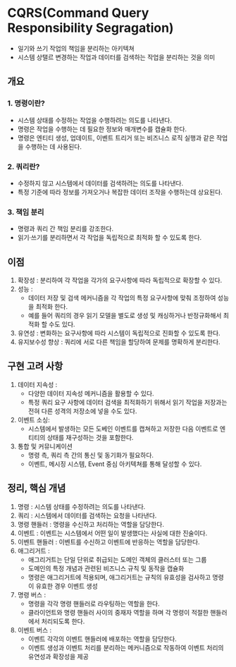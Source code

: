 # CQRS(Command Query Responsibility Segragation)
- 일기와 쓰기 작업의 책임을 분리하는 아키텍쳐
- 시스템 상탤르 변경하는 작업과 데이터를 검색하는 작업을 분리하는 것을 의미

## 개요
### 1. 명령이란?
- 시스템 상태를 수정하는 작업을 수행하려는 의도를 나타낸다.
- 명령은 작업을 수행하는 데 필요한 정보와 매개변수를 캡슐화 한다.
- 명령은 엔티티 생성, 업데이트, 이벤트 트리거 또는 비즈니스 로직 실행과 같은 작업을 수행하는 데 사용된다.

### 2. 쿼리란?
- 수정하지 않고 시스템에서 데이터를 검색하려는 의도를 나타낸다.
- 특정 기준에 따라 정보를 가져오거나 복잡한 데이터 조작을 수행하는데 상요된다.

### 3. 책임 분리
- 명령과 쿼리 간 책임 분리를 강조한다.
- 읽기·쓰기를 분리하면서 각 작업을 독립적으로 최적화 할 수 있도록 한다.

## 이점
1. 확장성 : 분리하여 각 작업을 각가의 요구사항에 따라 독립적으로 확장할 수 있다.
2. 성능 :
   - 데이터 저장 및 검색 메커니즘을 각 작업의 특정 요구사항에 맞춰 조정하여 성능을 최적화 한다.
   - 예를 들어 쿼리의 경우 읽기 모델을 별도로 생성 및 캐싱하거나 반정규화해서 최적화 할 수도 있다.
3. 유연성 : 변화하는 요구사항에 따라 시스템이 독립적으로 진화할 수 있도록 한다.
4. 유지보수성 향상 : 쿼리에 서로 다른 책임을 할당하여 문제를 명확하게 분리한다.

## 구현 고려 사항
1. 데이터 지속성 : 
   - 다양한 데이터 지속성 메커니즘을 활용할 수 있다.
   - 특정 쿼리 요구 사항에 데이터 검색을 최적화하기 위해서 읽기 작업을 저장과는 전혀 다른 성격의 저장소에 넣을 수도 있다.
2. 이벤트 소싱:
   - 시스템에서 발생하는 모든 도베인 이벤트를 캡쳐하고 저장한 다음 이벤트로 엔티티의 상태를 재구성하는 것을 포함한다.
3. 통합 및 커뮤니케이션
   - 명령 측, 쿼리 측 간의 통신 및 동기화가 필요하다. 
   - 이벤트, 메시징 시스템, Event 중심 아키텍쳐를 통해 달성할 수 있다.

## 정리, 핵심 개념
1. 명령 : 시스템 상태를 수정하려는 의도를 나타낸다.
2. 쿼리 : 시스템에서 데이터를 검색하는 요청을 나타낸다.
3. 명령 핸들러 : 명령을 수신하고 처리하는 역할을 담당한다.
4. 이벤트 : 이벤트는 시스템에서 어떤  일이 발생했다는 사실에 대한 진술이다.
5. 이벤트 핸들러 : 이벤트를 수신하고 이벤트에 반응하는 역할을 담당한다.
6. 애그리거트 : 
   - 애그리거트는 단일 단위로 취급되는 도메인 객체의 클러스터 또는 그룹
   - 도메인의 특정 개념과 관련된 비즈니스 규칙 및 동작을 캡슐화
   - 명령은 애그리거트에 적용되며, 애그리거트는 규칙의 유효성을 검사하고 명령이 유효한 경우 이벤트 생성
7. 명령 버스 : 
   - 명령을 각각 명령 핸들러로 라우팅하는 역할을 한다.
   - 클라이언트와 명령 핸들러 사이의 중재자 역할을 하며 각 명령이 적절한 핸들러에서 처리되도록 한다.
8. 이벤트 버스 : 
   - 이벤트 각각의 이벤트 핸들러에 배포하는 역할을 담당한다.
   - 이벤트 생성과 이벤트 처리를 분리하는 메커니즘으로 작동하여 이벤트 처리의 유연성과 확장성을 제공